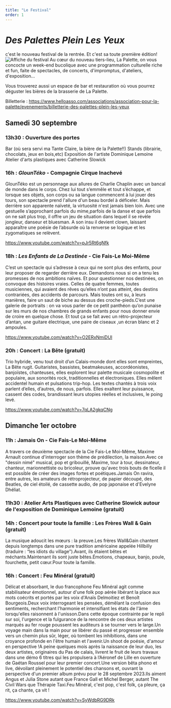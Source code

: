 ```yaml
---
title: "Le Festival"
order: 1
---
```

# _Des Palettes Plein Les Yeux_ 
c'est le nouveau festival de la rentrée.
Et c'est sa toute première édition!
![Affiche du festival](images/afficheDPPLY.png)
Au cœur du nouveau tiers-lieu, La Palette, 
on vous concocte un week-end bucolique avec une programmation culturelle riche et fun, 
faite de spectacles, de concerts, d'impromptus, d'ateliers, d'exposition...

Vous trouverez aussi un espace de bar et restauration où vous pourrez déguster les bières de la brasserie de La Palette.

Billetterie :
https://www.helloasso.com/associations/association-pour-la-palette/evenements/billetterie-des-palettes-plein-les-yeux

## **Samedi 30 septembre**
### 13h30 : Ouverture des portes
Bar (où sera servi ma Tante Claire, la bière de la Palette!!)
Stands (librairie, chocolats, jeux en bois,etc)
Exposition de l'artiste Dominique Lemoine Atelier d'arts plastiques avec Catherine Slowick

### 16h : _GlounTéko_ - Compagnie Cirque Inachevé

GlounTéko est un personnage aux allures de Charlie Chaplin avec un bancal de monde dans le corps. Chez lui tout s’emmêle et tout s’échappe, et lorsque ses objets, son corps ou sa langue commencent à lui jouer des tours, son spectacle prend l'allure d'un beau bordel à déficeler. Mais derrière son apparente naïveté, la virtuosité n'est jamais bien loin. Avec une gestuelle s’approchant parfois du mime,parfois de la danse et que parfois on ne sait plus trop, il offre un jeu de situation dans lequel il se révèle jongleur, danseur et bluesman. A son insu il devient clown, laissant apparaître une poésie de l’absurde où la renverse se logique et les zygomatiques se relèvent.

https://www.youtube.com/watch?v=pJr5Rt6gNfk

### 18h : _Les Enfants de La Destinée_ - Cie Fais-Le Moi-Même

C’est un spectacle qui s’adresse à ceux qui ne sont plus des enfants, pour leur proposer de regarder derrière eux. Demandons nous si on a tenu les promesses de nos ambitions naïves.
Et pour questionner nos destinées, on convoque des histoires vraies. Celles de quatre femmes, toutes musiciennes, qui avaient des rêves qu’elles n’ont pas atteint, des destins contrariées, des accidents de parcours. Mais toutes ont su, à leurs manières, faire un saut de biche au dessus des croche-pieds.C’est une galerie de portraits : on va vous parler de ce petit panthéon qu’on punaise sur les murs de nos chambres de grands enfants pour nous donner envie de croire en quelque chose.
Et tout ça se fait avec un rétro-projecteur d’antan, une guitare électrique, une paire de ciseaux ,un écran blanc et 2 ampoules.

https://www.youtube.com/watch?v=O2ERxNmiDUI

### 20h : Concert : La Bête (gratuit)

Trio hybride, venu tout droit d’un Calais-monde dont elles sont empreintes, La Bête rugit. Guitaristes, bassistes, beatmakeuses, accordéonistes, banjoïstes, chanteuses, elles explorent leur palette musicale cosmopolite et populaire, aux sonorités rock, traditionnelles et électroniques. Elles mêlent accidentel humain et pulsations trip-hop.
Les textes chantés à trois voix parlent d’elles, d’autres, de nous, parfois. Elles exaltent leur puissance, cassent des codes, brandissant leurs utopies réelles et inclusives, le poing levé.

https://www.youtube.com/watch?v=7qLA2gkqCNg

## Dimanche 1er octobre

### 11h : Jamais On - Cie Fais-Le Moi-Même
A travers ce deuxième spectacle de la Cie Fais-Le Moi-Même, Maxime Arnault continue d'interroger son thème de prédilection, la maison.Avec ce "dessin nimé" musical, pop et gribouillé, Maxime, tour à tour, dessinateur, chanteur, marionnettiste ou bricoleur, prouve qu'avec trois bouts de ficelle il est possible de créer des images fortes et poétiques.Jamais On ravira, entre autres, les amateurs de rétroprojecteur, de papier découpé, des Beatles, de ciel étoilé, de cassette audio, de pop japonaise et d'Evelyne Dhéliat.

### 11h30 : Atelier Arts Plastiques avec Catherine Slowick autour de l'exposition de Dominique Lemoine (gratuit)

### 14h : Concert pour toute la famille : Les Frères Wall & Gain (gratuit)
La musique adoucit les mœurs : la preuve.Les frères Wall&Gain chantent depuis longtemps dans une pure tradition américaine appelée Hillbilly (traduire : “les idiots du village”).Avant, ils étaient bêtes et méchants.Maintenant ils sont juste bêtes.Émotions, chapeaux, banjo, poule, fourchette, petit cœur.Pour toute la famille.

### 16h : Concert : Feu Minéral (gratuit)

Délicat et absorbant, le duo francophone Feu Minéral agit comme stabilisateur émotionnel, autour d'une folk pop aérée libérant la place aux mots coécrits et portés par les voix d'Anaïs Delmoitiez et Benoît Bourgeois.Deux voix interrogeant les pensées, démêlant la confusion des sentiments, recherchant l'harmonie et intensifiant les états de l'âme lorsqu'elles raisonnent à l'unisson.Dans cette époque contrainte par le repli sur soi, l'urgence et la fulgurance de la rencontre de ces deux artistes marqués au fer rouge poussent les auditeurs à se tourner vers le large.Un voyage main dans la main pour se libérer du passé et progresser ensemble vers un chemin plus sûr, léger, où tombent les inhibitions, dans une croyance profonde en l'être humain et l'avenir.Un shoot de poésie, d'amour en perspective !A peine quelques mois après la naissance de leur duo, les deux artistes, originaires du Pas de calais, livrent le fruit de leurs travaux dans une démo 6 titres qui les propulsera à l’Aéronef de Lille en ouverture de Gaétan Roussel pour leur premier concert.Une version bêta phono et live, dévoilant pleinement le potentiel des chansons et, ouvrant la perspective d'un premier album prévu pour le 28 septembre 2023.Ils aiment Angus et Julia Stone autant que France Gall et Michel Berger, autant The Civil Wars que Thérapie Taxi.Feu Minéral, c'est pop, c'est folk, ça pleure, ça rit, ça chante, ça vit !

https://www.youtube.com/watch?v=SyWdbRG9DRk 
